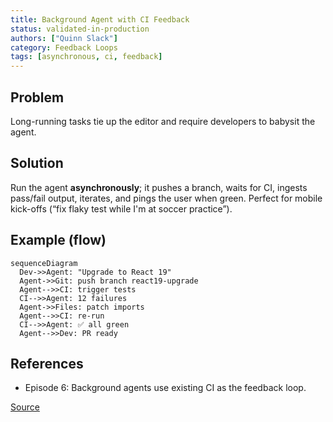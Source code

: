 ```yaml
---
title: Background Agent with CI Feedback
status: validated-in-production
authors: ["Quinn Slack"]
category: Feedback Loops
tags: [asynchronous, ci, feedback]
---
```


## Problem
Long-running tasks tie up the editor and require developers to babysit the agent.

## Solution
Run the agent **asynchronously**; it pushes a branch, waits for CI, ingests pass/fail output, iterates, and pings the user when green. Perfect for mobile kick-offs (“fix flaky test while I'm at soccer practice”).

## Example (flow)
```mermaid
sequenceDiagram
  Dev->>Agent: "Upgrade to React 19"
  Agent->>Git: push branch react19-upgrade
  Agent-->>CI: trigger tests
  CI-->>Agent: 12 failures
  Agent->>Files: patch imports
  Agent-->>CI: re-run
  CI-->>Agent: ✅ all green
  Agent-->>Dev: PR ready
```

## References

* Episode 6: Background agents use existing CI as the feedback loop.

[Source](https://ampcode.com/manual#background)